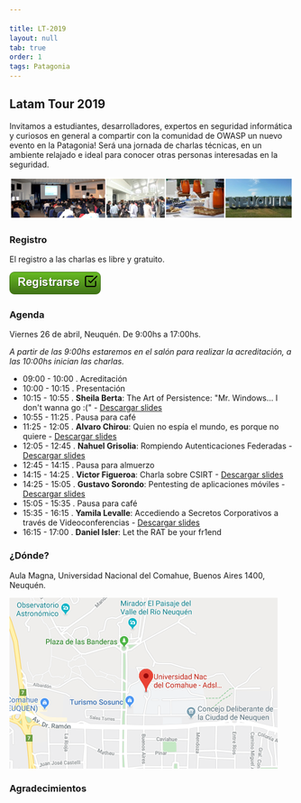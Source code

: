 ```yaml
---

title: LT-2019
layout: null
tab: true
order: 1
tags: Patagonia
---
```


## Latam Tour 2019

Invitamos a estudiantes, desarrolladores, expertos en seguridad informática y curiosos en general a compartir con la comunidad de OWASP un nuevo evento en la Patagonia! Será una jornada de charlas técnicas, en un ambiente relajado e ideal para conocer otras personas interesadas en la seguridad.

![Latam Tour](assets/images/LatamTour/Banner.png)

### Registro

El registro a las charlas es libre y gratuito.

[![Registrarse](assets/images/LatamTour/Registrarse.png)](https://owasp-patagonia-latamtour19.eventbrite.com.ar/)


### Agenda

Viernes 26 de abril, Neuquén. De 9:00hs a 17:00hs.

*A partir de las 9:00hs estaremos en el salón para realizar la acreditación, a las 10:00hs inician las charlas.*


  - 09:00 - 10:00 . Acreditación 
  - 10:00 - 10:15 . Presentación 
  - 10:15 - 10:55 . **Sheila Berta**: The Art of Persistence: "Mr. Windows... I don't wanna go :(" - [Descargar slides](assets/slides/LatamTour/2019/Berta-ArtOfPersistence.pdf)
  - 10:55 - 11:25 . Pausa para café 
  - 11:25 - 12:05 . **Alvaro Chirou**: Quien no espía el mundo, es porque no quiere - [Descargar slides](assets/slides/LatamTour/2019/Chirou-OSINT.pdf) 
  - 12:05 - 12:45 . **Nahuel Grisolia**: Rompiendo Autenticaciones Federadas - [Descargar slides](assets/slides/LatamTour/2019/Grisolia-AutenticacionesFederadas.pdf) 
  - 12:45 - 14:15 . Pausa para almuerzo 
  - 14:15 - 14:25 . **Victor Figueroa**: Charla sobre CSIRT - [Descargar slides](assets/slides/LatamTour/2019/Figueroa-CSIRT.pdf) 
  - 14:25 - 15:05 . **Gustavo Sorondo**: Pentesting de aplicaciones móviles - [Descargar slides](assets/slides/LatamTour/2019/Sorondo-MobileApps.pdf) 
  - 15:05 - 15:35 . Pausa para café 
  - 15:35 - 16:15 . **Yamila Levalle**: Accediendo a Secretos Corporativos a través de Videoconferencias - [Descargar slides](assets/slides/LatamTour/2019/Levalle-M33tfinder.pdf) 
  - 16:15 - 17:00 . **Daniel Isler**: Let the RAT be your fr1end 


### ¿Dónde?

Aula Magna, Universidad Nacional del Comahue, Buenos Aires 1400, Neuquén.

[![Mapa Universidad del Comahue](assets/images/LatamTour/MapaUniversidadComahue.png)](https://www.google.com.ar/maps/place/Universidad+Nac+del+Comahue+-+Adsl+Aulas+Rectorado/@-38.9408425,-68.0574274,15.5z/data=!4m5!3m4!1s0x960a33dd048367a9:0xf927f0d9182236e8!8m2!3d-38.9401499!4d-68.0573579)


### Agradecimientos


